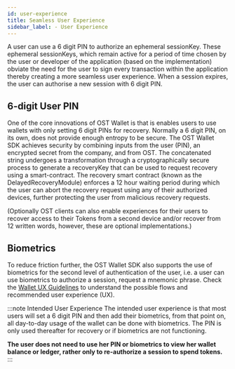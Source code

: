 ```yaml
---
id: user-experience
title: Seamless User Experience
sidebar_label: - User Experience
---
```


A user can use a 6 digit PIN to authorize an ephemeral sessionKey. These ephemeral sessionKeys, which remain active for a period of time chosen by the user or developer of the application (based on the implementation) obviate the need for the user to sign every transaction within the application thereby creating a more seamless user experience. When a session expires, the user can authorise a new session with 6 digit PIN.

## 6-digit User PIN
One of the core innovations of OST Wallet is that is enables users to use wallets with only setting 6 digit PINs for recovery. Normally a 6 digit PIN, on its own, does not provide enough entropy to be secure. The OST Wallet SDK achieves security by combining inputs from the user (PIN), an encrypted secret from the company, and from OST. The concatenated string undergoes a transformation through a cryptographically secure process to generate a recoveryKey that can be used to request recovery using a smart-contract. The recovery smart contract (known as the DelayedRecoveryModule) enforces a 12 hour waiting period during which the user can abort the recovery request using any of their authorized devices, further protecting the user from malicious recovery requests. 

(Optionally OST clients can also enable experiences for their users to recover access to their Tokens from a second device and/or recover from 12 written words, however, these are optional implementations.)

## Biometrics
To reduce friction further, the OST Wallet SDK also supports the use of biometrics for the second level of authentication of the user, i.e. a user can use biometrics to authorize a session, request a mnemonic phrase. Check the [Wallet UX Guidelines](/platform/docs/ux/) to understand the possible flows and recommended user experience (UX).

:::note Intended User Experience
The intended user experience is that most users will set a 6 digit PIN and then add their biometrics, from that point on, all day-to-day usage of the wallet can be done with biometrics. The PIN is only used thereafter for recovery or if biometrics are not functioning. 

**The user does not need to use her PIN or biometrics to view her wallet balance or ledger, rather only to re-authorize a session to spend tokens.**
:::